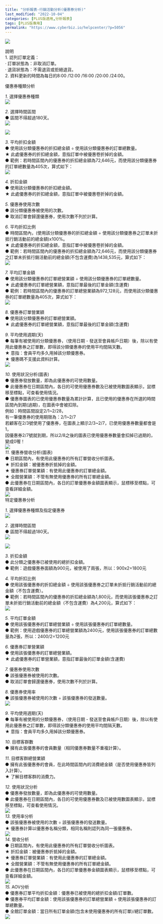 ```yaml
---
title: "分析報表-行銷活動分析(優惠券分析)"
last_modified: "2022-10-04"
categories: [PLUS版適用,分析報表]
tags: [PLUS版專用]
permalink: "https://www.cyberbiz.io/helpcenter/?p=5056"
---
```


![](https://www.cyberbiz.io/helpcenter/wp-content/uploads/PLUS版3.png)

說明  
1\. 認列訂單定義：  
· 訂單狀態為：非取消訂單。  
· 退貨狀態為：不需退貨或拒絕退貨。  
2\. 資料更新的時間為每日的8:00 /12:00 /16:00 /20:00 /24:00。  

優惠券種類分析  

_1._   選擇優惠券種類  
![](https://www.cyberbiz.co/support/wp-content/uploads/2020/10/圖表分析-行銷活動分析01.png)  

_2._   選擇時間區間  
● 區間不得超過180天。  
![](https://www.cyberbiz.co/support/wp-content/uploads/2020/10/圖表分析-行銷活動分析02.png)  

![](https://www.cyberbiz.co/support/wp-content/uploads/2020/10/圖表分析-行銷活動分析03.png)  

_3._   平均折扣金額  
● 使用該分類優惠券的折扣總金額 ÷ 使用該分類優惠券的訂單總數量。  
★ 此處優惠券的折扣總金額，意指訂單中被優惠卷折掉的金額。  
● 範例：若時間區間內的優惠券的折扣總金額為72,646元，而使用該分類優惠券的訂單總數量為405次，算式如下：  
![](https://www.cyberbiz.co/support/wp-content/uploads/2020/10/圖表分析-行銷活動分析04.png)  

_4._   折扣金額  
● 使用該分類優惠券的折扣總金額。  
★ 此處優惠券的折扣總金額，意指訂單中被優惠卷折掉的金額。  

_5._   優惠券使用次數  
● 該分類優惠券被使用的次數。  
● 取消訂單會歸還優惠券，使用次數不列於計算。  

_6._   平均折扣比例  
● 時間區間內，(使用該分類優惠券的折扣總金額 ÷ 使用該分類優惠券之訂單未折抵行銷活動前的總金額)x100%。  
★ 此處優惠券的折扣總金額，意指訂單中被優惠卷折掉的金額。  
● 範例：若時間區間內的優惠券的折扣總金額為72,646元，而使用該分類優惠券之訂單未折抵行銷活動前的總金額(不包含運費)為1438,535元，算式如下：  
![](https://www.cyberbiz.co/support/wp-content/uploads/2020/10/圖表分析-行銷活動分析05.png)  

_7._   平均訂單金額  
● 使用該分類優惠券的訂單總營業額 ÷ 使用該分類優惠券的訂單總數量。  
★ 此處優惠券的訂單總營業額，意指訂單最後的訂單金額(含運費)  
● 範例：若時間區間內的優惠券的訂單總營業額為972,128元，而使用該分類優惠券的訂單總數量為405次，算式如下：  
![](https://www.cyberbiz.co/support/wp-content/uploads/2020/10/圖表分析-行銷活動分析06-1.png)  

_8._   優惠券訂單營業額  
● 使用該分類優惠券的訂單總營業額。  
★ 此處優惠券的訂單總營業額，意指訂單最後的訂單金額(含運費)  

_9._   平均使用週期(天)  
● 每筆有被使用的分類優惠券，（使用日期 - 發送至會員帳戶日期）後，除以有使用此優惠券之訂單數，即得該分類優惠券的使用平均間隔天數。  
★ 意指：會員平均多久用掉該分類優惠券。  
★ 優惠碼不支援此資料計算。  
![](https://www.cyberbiz.co/support/wp-content/uploads/2020/10/圖表分析-行銷活動分析07.png)  

_10._   使用狀況分析(圖表)  
● 優惠券發放數量，即為此優惠券的可使用數量。  
● 此優惠券在日期區間內，各日的可使用優惠券數及已被使用數圖表顯示，鼠標移至標點，可查看使用情況。  
● 優惠券圖表的已使用優惠券數量為累計計算，且已使用的優惠券在所選的時間區間內到期(過期)，在圖表中會被扣除。  
例如：時間區間設定2/1~2/28，  
有一筆優惠券的使用期限為：2/1~2/7  
若顧客在2/3號使用了優惠券，在圖表上顯示2/3~2/7，已使用優惠券數量都會是1，  
因優惠券2/7號就到期，所以2/8之後的圖表已使用優惠券數量會扣掉已過期的，變成0喔！  
![](https://www.cyberbiz.co/support/wp-content/uploads/2020/10/圖表分析-行銷活動分析08.png)  
_11._   優惠券營收分析(圖表)  
● 日期區間內，有使用此優惠券的所有訂單營收分析圖表。  
★ 折扣金額：被優惠券折抵掉的金額。  
★ 優惠券訂單營業額：有使用此優惠券的訂單總金額。  
★ 全館營業額：不管有無使用優惠券的所有訂單總金額。  
● 此優惠券在日期區間內，各日的訂單優惠券金額圖表顯示，鼠標移至標點，可查看詳細金額。  
![](https://www.cyberbiz.co/support/wp-content/uploads/2020/10/圖表分析-行銷活動分析09.png)  
特定優惠券分析  

_1._   選擇優惠券種類及指定優惠券  
![](https://www.cyberbiz.co/support/wp-content/uploads/2020/10/圖表分析-行銷活動分析11.png)  

_2._   選擇時間區間  
● 區間不得超過180天。  
![](https://www.cyberbiz.co/support/wp-content/uploads/2020/10/圖表分析-行銷活動分析02.png)  

![](https://www.cyberbiz.co/support/wp-content/uploads/2020/10/圖表分析-行銷活動分析10.png)  

_3._   折扣金額  
● 此分類之優惠券已被使用的總折扣金額。  
● 範例：遊戲優惠券面額為900元，被使用了兩張，所以：900x2=1800元  

_4._   平均折扣比例  
● 使用該張優惠券的折扣總金額 ÷ 使用該張優惠券之訂單未折抵行銷活動前的總金額（不包含運費）。  
● 範例：若時間區間內的優惠券的折扣總金額為1,800元，而使用該張優惠券之訂單未折抵行銷活動前的總金額（不包含運費）為4,200元，算式如下：  
![](https://www.cyberbiz.co/support/wp-content/uploads/2020/10/圖表分析-行銷活動分析12.png)  

_5._   平均訂單金額  
● 使用該張優惠券的訂單總營業額 ÷ 使用該張優惠券的訂單總數量。  
● 範例：使用遊戲優惠券的訂單總營業額為2400元，使用該張優惠券的訂單總數量為2張，所以：2400/2=1200元  

_6._   優惠券訂單營業額  
● 使用該張優惠券的訂單總營業額。  
★ 此處優惠券的訂單營業額，意指訂單最後的訂單金額(含運費)  

_7._   優惠券使用次數  
● 該張優惠券被使用的次數。  
● 取消訂單會歸還優惠券，使用次數不列於計算。  

_8._   優惠券使用率  
● 該張優惠券被使用的次數 ÷ 該張優惠券的發送數量。  
![](https://www.cyberbiz.co/support/wp-content/uploads/2020/10/圖表分析-行銷活動分析13.png)  

_9._   平均使用週期(天)  
● 每筆有被使用的分類優惠券，（使用日期 - 發送至會員帳戶日期）後，除以有使用此優惠券之訂單數，即得該分類優惠券的使用平均間隔天數。  
★ 意指：會員平均多久用掉該分類優惠券。  

_10._   目標客群數  
● 擁有此張優惠券的會員數量（相同優惠券數量不重複計算）。  

_11._   目標客群總營業額  
● 擁有此張優惠券的會員，在此時間區間內的消費總金額（是否使用優惠券皆列入計算）。  
★ 了解目標客群的消費力。  

_12._   使用狀況分析  
● 優惠券發放數量，即為此優惠券的可使用數量。  
● 此優惠券在日期區間內，各日的可使用優惠券數及已被使用數圖表顯示，鼠標移至標點，可查看使用情況。  
![](https://www.cyberbiz.co/support/wp-content/uploads/2020/10/圖表分析-行銷活動分析14.png)  
_13._   使用率分析  
● 該張優惠券被使用的次數 ÷ 該張優惠券的發送數量。  
★ 優惠券計算以優惠券名稱分類，相同名稱則認列為同一張優惠券。  
![](https://www.cyberbiz.co/support/wp-content/uploads/2020/10/圖表分析-行銷活動分析15.png)  
_14._   營收分析  
● 日期區間內，有使用此優惠券的所有訂單營收分析圖表。  
★ 折扣金額：被優惠券折抵掉的金額。  
★ 優惠券訂單營業額：有使用此優惠券的訂單總金額。  
★ 全館營業額：不管有無使用優惠券的所有訂單總金額。  
● 此優惠券在日期區間內，各日的訂單優惠券金額圖表顯示，鼠標移至標點，可查看詳細金額。  
![](https://www.cyberbiz.co/support/wp-content/uploads/2020/10/圖表分析-行銷活動分析16.png)  
_15._   AOV分析  
● 優惠券訂單平均折扣金額：優惠券已被使用的總折扣金額/訂單數。  
● 優惠券平均訂單金額：使用該張優惠券的訂單總營業額 ÷ 使用該張優惠券的訂單總數量。  
● 全館訂單金額：當日所有訂單金額(包含未使用優惠券的所有訂單)/總訂單數。  
![](https://www.cyberbiz.co/support/wp-content/uploads/2020/10/圖表分析-行銷活動分析17.png)  

